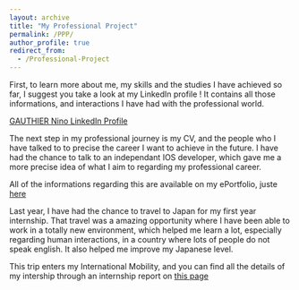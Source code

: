 ```yaml
---
layout: archive
title: "My Professional Project"
permalink: /PPP/
author_profile: true
redirect_from:
  - /Professional-Project
---
```


First, to learn more about me, my skills and the studies I have achieved so far, I suggest you take a look at my LinkedIn profile ! 
It contains all those informations, and interactions I have had with the professional world.

[GAUTHIER Nino LinkedIn Profile](https://www.linkedin.com/in/ninogauthier/)

The next step in my professional journey is my CV, and the people who I have talked to to precise the career I want to achieve in the future. 
I have had the chance to talk to an independant IOS developer, which gave me a more precise idea of what I aim to regarding my professional career. 

All of the informations regarding this are available on my ePortfolio, juste [here](https://nin7o.github.io/career-development)


Last year, I have had the chance to travel to Japan for my first year internship. That travel was a amazing opportunity where I have been 
able to work in a totally new environment, which helped me learn a lot, especially regarding human interactions, in a country where lots of people
do not speak english. It also helped me improve my Japanese level.

This trip enters my International Mobility, and you can find all the details of my intership through an internship report on [this page](https://nin7o.github.io/international-mobility)